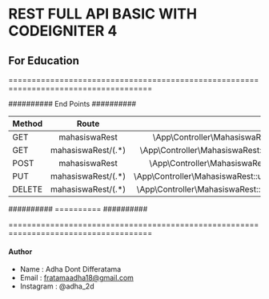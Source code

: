 # REST FULL API BASIC WITH CODEIGNITER 4

## For Education


=====================================================================================

########## End Points ##########

| Method | Route                                | Handler                                            |
|--------|:------------------------------------:|---------------------------------------------------:|
| GET    | mahasiswaRest                        | \App\Controller\MahasiswaRest::index               |
| GET    | mahasiswaRest/(.*)                   | \App\Controller\MahasiswaRest::show/$1             |
| POST   | mahasiswaRest                        | \App\Controller\MahasiswaRest::create              |
| PUT    | mahasiswaRest/(.*)                   | \App\Controller\MahasiswaRest::update/$1           |
| DELETE | mahasiswaRest/(.*)                   | \App\Controller\MahasiswaRest::delete/$1           |

########## ========== ##########

=====================================================================================


#### Author
- Name : Adha Dont Differatama
- Email : fratamaadha18@gmail.com
- Instagram : @adha_2d
